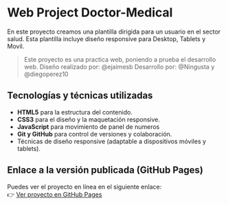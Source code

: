 # Web Project Doctor-Medical

En este proyecto creamos una plantilla dirigida para un usuario en el sector salud. Esta plantilla incluye diseño responsive para Desktop, Tablets y Movil.

> Este proyecto es una practica web, poniendo a prueba el desarrollo web.
> Diseño realizado por: @ejaimesb
> Desarrollo por: @Ningusta y @diegoperez10

## Tecnologías y técnicas utilizadas

- **HTML5** para la estructura del contenido.  
- **CSS3** para el diseño y la maquetación responsive.
- **JavaScript** para movimiento de panel de numeros
- **Git y GitHub** para control de versiones y colaboración.
- Técnicas de diseño responsive (adaptable a dispositivos móviles y tablets).  

## Enlace a la versión publicada (GitHub Pages)

Puedes ver el proyecto en línea en el siguiente enlace:  
👉 [Ver proyecto en GitHub Pages](https://ningusta.github.io/doctor-medical)

